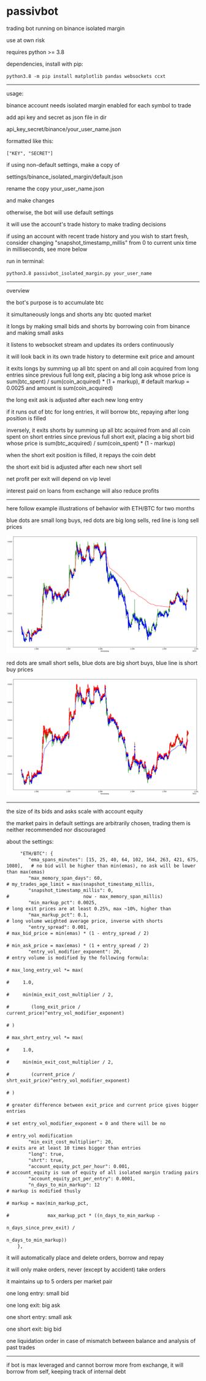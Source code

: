# passivbot
trading bot running on binance isolated margin

use at own risk


requires python >= 3.8


dependencies, install with pip:


`python3.8 -m pip install matplotlib pandas websockets ccxt`


------------------------------------------------------------------

usage:

binance account needs isolated margin enabled for each symbol to trade

add api key and secret as json file in dir

api_key_secret/binance/your_user_name.json

formatted like this:

`["KEY", "SECRET"]`


if using non-default settings, make a copy of

settings/binance_isolated_margin/default.json

rename the copy your_user_name.json

and make changes

otherwise, the bot will use default settings

it will use the account's trade history to make trading decisions

if using an account with recent trade history and you wish to start fresh,
consider changing "snapshot_timestamp_millis" from 0 to current unix time in milliseconds, see more below

run in terminal:

`python3.8 passivbot_isolated_margin.py your_user_name`



------------------------------------------------------------------
overview

the bot's purpose is to accumulate btc

it simultaneously longs and shorts any btc quoted market

it longs by making small bids and shorts by borrowing coin from binance and making small asks

it listens to websocket stream and updates its orders continuously

it will look back in its own trade history to determine exit price and amount

it exits longs by summing up all btc spent on and all coin acquired from long entries since previous full long exit,
placing a big long ask whose price is sum(btc_spent) / sum(coin_acquired) * (1 + markup), # default markup = 0.0025
and amount is sum(coin_acquired)

the long exit ask is adjusted after each new long entry

if it runs out of btc for long entries, it will borrow btc, repaying after long position is filled

inversely,
it exits shorts by summing up all btc acquired from and all coin spent on short entries since previous full short exit,
placing a big short bid whose price is sum(btc_acquired) / sum(coin_spent) * (1 - markup)

when the short exit position is filled, it repays the coin debt

the short exit bid is adjusted after each new short sell

net profit per exit will depend on vip level


interest paid on loans from exchange will also reduce profits

----------------------------------------------------------------------------------------

here follow example illustrations of behavior with ETH/BTC for two months

blue dots are small long buys, red dots are big long sells, red line is long sell prices

![long](/docs/ethbtc_long.png)



red dots are small short sells, blue dots are big short buys, blue line is short buy prices

![short](/docs/ethbtc_shrt.png/)







------------------------------------------------------------------
the size of its bids and asks scale with account equity

the market pairs in default settings are arbitrarily chosen, trading them is neither recommended nor discouraged


about the settings:

         "ETH/BTC": {
            "ema_spans_minutes": [15, 25, 40, 64, 102, 164, 263, 421, 675, 1080],   # no bid will be higher than min(emas), no ask will be lower than max(emas)
            "max_memory_span_days": 60,                                             # my_trades_age_limit = max(snapshot_timestamp_millis,
            "snapshot_timestamp_millis": 0,                                         #                           now - max_memory_span_millis)
            "min_markup_pct": 0.0025,                                               # long exit prices are at least 0.25%, max ~10%, higher than
            "max_markup_pct": 0.1,                                                 # long volume weighted average price, inverse with shorts
            "entry_spread": 0.001,                                                  # max_bid_price = min(emas) * (1 - entry_spread / 2)
                                                                                    # min_ask_price = max(emas) * (1 + entry_spread / 2)
            "entry_vol_modifier_exponent": 20,                                      # entry volume is modified by the following formula:
                                                                                    # max_long_entry_vol *= max(
                                                                                    #     1.0,
                                                                                    #     min(min_exit_cost_multiplier / 2,
                                                                                    #        (long_exit_price / current_price)^entry_vol_modifier_exponent)
                                                                                    # )
                                                                                    # max_shrt_entry_vol *= max(
                                                                                    #     1.0,
                                                                                    #     min(min_exit_cost_multiplier / 2,
                                                                                    #        (current_price / shrt_exit_price)^entry_vol_modifier_exponent)
                                                                                    # )
                                                                                    # greater difference between exit_price and current price gives bigger entries
                                                                                    # set entry_vol_modifier_exponent = 0 and there will be no
                                                                                    # entry_vol modification
            "min_exit_cost_multiplier": 20,                                         # exits are at least 10 times bigger than entries
            "long": true,
            "shrt": true,
            "account_equity_pct_per_hour": 0.001,                                   # account_equity is sum of equity of all isolated margin trading pairs
            "account_equity_pct_per_entry": 0.0001,
            "n_days_to_min_markup": 12                                              # markup is modified thusly
                                                                                    # markup = max(min_markup_pct,
                                                                                    #              max_markup_pct * ((n_days_to_min_markup -
                                                                                                                      n_days_since_prev_exit) /
                                                                                                                     n_days_to_min_markup))
        },




it will automatically place and delete orders, borrow and repay

it will only make orders, never (except by accident) take orders

it maintains up to 5 orders per market pair


one long entry: small bid

one long exit: big ask

one short entry: small ask

one short exit: big bid

one liquidation order in case of mismatch between balance and analysis of past trades

-------------------------------------------------------------------------

if bot is max leveraged and cannot borrow more from exchange, it will borrow from self, keeping track of internal debt

